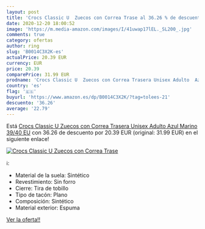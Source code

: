 ```yaml
---
layout: post
title: 'Crocs Classic U  Zuecos con Correa Trase al 36.26 % de descuento'
date: 2020-12-20 18:00:52
image: 'https://m.media-amazon.com/images/I/41uwap17lEL._SL200_.jpg'
comments: true
category: ofertas
author: ring
slug: 'B0014C3X2K-es'
actualPrice: 20.39 EUR
currency: EUR
price: 20.39
comparePrice: 31.99 EUR
prodname: 'Crocs Classic U  Zuecos con Correa Trasera Unisex Adulto  Azul Marino  39/40 EU'
country: 'es'
flag: '🇪🇸'
buyurl: 'https://www.amazon.es/dp/B0014C3X2K/?tag=tolees-21'
descuento: '36.26'
average: '22.79'
---
```


Está [Crocs Classic U  Zuecos con Correa Trasera Unisex Adulto  Azul Marino  39/40 EU](https://www.amazon.es/dp/B0014C3X2K/?tag=tolees-21) con 36.26 de descuento por 20.39 EUR (original: 31.99 EUR) en el siguiente enlace!

[![Crocs Classic U  Zuecos con Correa Trase](https://m.media-amazon.com/images/I/41uwap17lEL._SL200_.jpg)](https://www.amazon.es/dp/B0014C3X2K/?tag=tolees-21)

ℹ️:

- Material de la suela: Sintético
- Revestimiento: Sin forro
- Cierre: Tira de tobillo
- Tipo de tacón: Plano
- Composición: Sintético
- Material exterior: Espuma

[Ver la oferta!!](https://www.amazon.es/dp/B0014C3X2K/?tag=tolees-21)
